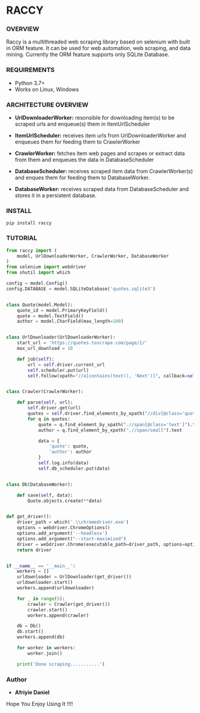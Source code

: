 # RACCY

### OVERVIEW
Raccy is a multithreaded web scraping library based on selenium with 
built in ORM feature. It can be used for web automation, web scraping, and
data mining. Currently the ORM feature supports only SQLite Database. 

### REQUIREMENTS
- Python 3.7+ 
- Works on Linux, Windows

### ARCHITECTURE OVERVIEW
* **UrlDownloaderWorker:** resonsible for downloading item(s) to be scraped urls and enqueue(s) them in ItemUrlScheduler

* **ItemUrlScheduler:** receives item urls from UrlDownloaderWorker and enqueues them
    for feeding them to CrawlerWorker
    
* **CrawlerWorker:** fetches item web pages and scrapes or extract data from them and enqueues the data in DatabaseScheduler

* **DatabaseScheduler:** receives scraped item data from CrawlerWorker(s) and enques them
    for feeding them to DatabaseWorker.
    
* **DatabaseWorker:** receives scraped data from DatabaseScheduler and stores it in a persistent database.

### INSTALL

```shell script
pip install raccy
```

### TUTORIAL

```python
from raccy import (
    model, UrlDownloaderWorker, CrawlerWorker, DatabaseWorker
)
from selenium import webdriver
from shutil import which

config = model.Config()
config.DATABASE = model.SQLiteDatabase('quotes.sqlite3')


class Quote(model.Model):
    quote_id = model.PrimaryKeyField()
    quote = model.TextField()
    author = model.CharField(max_length=100)


class UrlDownloader(UrlDownloaderWorker):
    start_url = 'https://quotes.toscrape.com/page/1/'
    max_url_download = 10

    def job(self):
        url = self.driver.current_url
        self.scheduler.put(url)
        self.follow(xpath="//a[contains(text(), 'Next')]", callback=self.job)


class Crawler(CrawlerWorker):

    def parse(self, url):
        self.driver.get(url)
        quotes = self.driver.find_elements_by_xpath("//div[@class='quote']")
        for q in quotes:
            quote = q.find_element_by_xpath(".//span[@class='text']").text
            author = q.find_element_by_xpath(".//span/small").text

            data = {
                'quote': quote,
                'author': author
            }
            self.log.info(data)
            self.db_scheduler.put(data)


class Db(DatabaseWorker):

    def save(self, data):
        Quote.objects.create(**data)


def get_driver():
    driver_path = which('.\\chromedriver.exe')
    options = webdriver.ChromeOptions()
    options.add_argument('--headless')
    options.add_argument("--start-maximized")
    driver = webdriver.Chrome(executable_path=driver_path, options=options)
    return driver


if __name__ == '__main__':
    workers = []
    urldownloader = UrlDownloader(get_driver())
    urldownloader.start()
    workers.append(urldownloader)

    for _ in range(5):
        crawler = Crawler(get_driver())
        crawler.start()
        workers.append(crawler)

    db = Db()
    db.start()
    workers.append(db)

    for worker in workers:
        worker.join()

    print('Done scraping...........')

```

### Author

* **Afriyie Daniel**

Hope You Enjoy Using It !!!!
